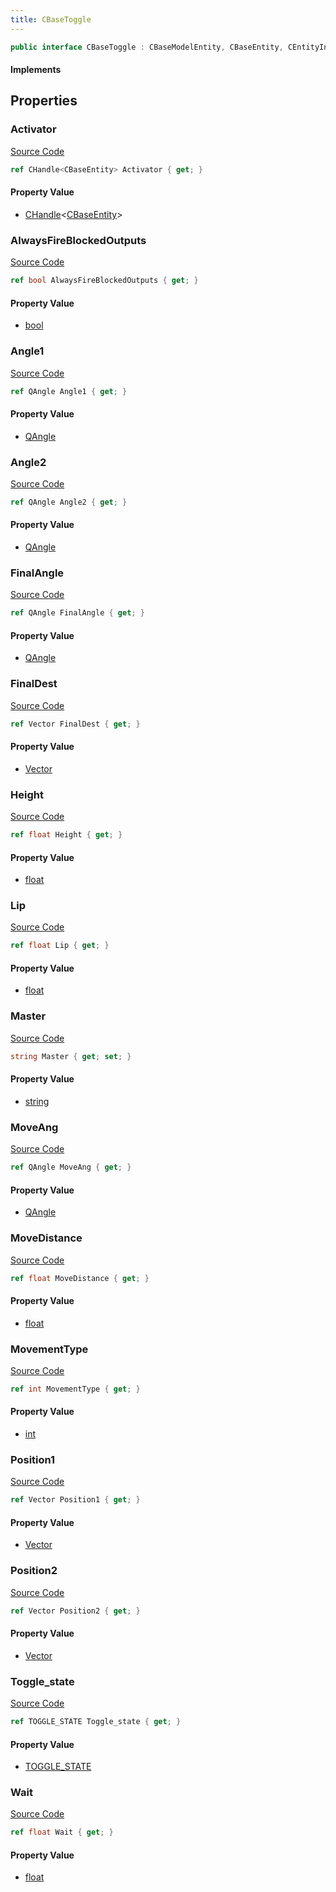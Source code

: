 ```yaml
---
title: CBaseToggle
---
```


```csharp
public interface CBaseToggle : CBaseModelEntity, CBaseEntity, CEntityInstance, ISchemaClass<CEntityInstance>, ISchemaClass<CBaseEntity>, ISchemaClass<CBaseModelEntity>, ISchemaClass<CBaseToggle>, ISchemaField, ISchemaClass, INativeHandle
```

#### Implements

## Properties

### Activator

[Source Code](https://github.com/swiftly-solution/swiftlys2/blob/beta/managed/src/SwiftlyS2.Generated/Schemas/Interfaces/CBaseToggle.cs#L38)

```csharp
ref CHandle<CBaseEntity> Activator { get; }
```

#### Property Value

- [CHandle](/docs/api/shared/natives/chandle-1)<[CBaseEntity](/docs/api/shared/schemadefinitions/cbaseentity)>

### AlwaysFireBlockedOutputs

[Source Code](https://github.com/swiftly-solution/swiftlys2/blob/beta/managed/src/SwiftlyS2.Generated/Schemas/Interfaces/CBaseToggle.cs#L24)

```csharp
ref bool AlwaysFireBlockedOutputs { get; }
```

#### Property Value

- [bool](https://learn.microsoft.com/dotnet/api/system.boolean)

### Angle1

[Source Code](https://github.com/swiftly-solution/swiftlys2/blob/beta/managed/src/SwiftlyS2.Generated/Schemas/Interfaces/CBaseToggle.cs#L32)

```csharp
ref QAngle Angle1 { get; }
```

#### Property Value

- [QAngle](/docs/api/shared/natives/qangle)

### Angle2

[Source Code](https://github.com/swiftly-solution/swiftlys2/blob/beta/managed/src/SwiftlyS2.Generated/Schemas/Interfaces/CBaseToggle.cs#L34)

```csharp
ref QAngle Angle2 { get; }
```

#### Property Value

- [QAngle](/docs/api/shared/natives/qangle)

### FinalAngle

[Source Code](https://github.com/swiftly-solution/swiftlys2/blob/beta/managed/src/SwiftlyS2.Generated/Schemas/Interfaces/CBaseToggle.cs#L42)

```csharp
ref QAngle FinalAngle { get; }
```

#### Property Value

- [QAngle](/docs/api/shared/natives/qangle)

### FinalDest

[Source Code](https://github.com/swiftly-solution/swiftlys2/blob/beta/managed/src/SwiftlyS2.Generated/Schemas/Interfaces/CBaseToggle.cs#L40)

```csharp
ref Vector FinalDest { get; }
```

#### Property Value

- [Vector](/docs/api/shared/natives/vector)

### Height

[Source Code](https://github.com/swiftly-solution/swiftlys2/blob/beta/managed/src/SwiftlyS2.Generated/Schemas/Interfaces/CBaseToggle.cs#L36)

```csharp
ref float Height { get; }
```

#### Property Value

- [float](https://learn.microsoft.com/dotnet/api/system.single)

### Lip

[Source Code](https://github.com/swiftly-solution/swiftlys2/blob/beta/managed/src/SwiftlyS2.Generated/Schemas/Interfaces/CBaseToggle.cs#L22)

```csharp
ref float Lip { get; }
```

#### Property Value

- [float](https://learn.microsoft.com/dotnet/api/system.single)

### Master

[Source Code](https://github.com/swiftly-solution/swiftlys2/blob/beta/managed/src/SwiftlyS2.Generated/Schemas/Interfaces/CBaseToggle.cs#L46)

```csharp
string Master { get; set; }
```

#### Property Value

- [string](https://learn.microsoft.com/dotnet/api/system.string)

### MoveAng

[Source Code](https://github.com/swiftly-solution/swiftlys2/blob/beta/managed/src/SwiftlyS2.Generated/Schemas/Interfaces/CBaseToggle.cs#L30)

```csharp
ref QAngle MoveAng { get; }
```

#### Property Value

- [QAngle](/docs/api/shared/natives/qangle)

### MoveDistance

[Source Code](https://github.com/swiftly-solution/swiftlys2/blob/beta/managed/src/SwiftlyS2.Generated/Schemas/Interfaces/CBaseToggle.cs#L18)

```csharp
ref float MoveDistance { get; }
```

#### Property Value

- [float](https://learn.microsoft.com/dotnet/api/system.single)

### MovementType

[Source Code](https://github.com/swiftly-solution/swiftlys2/blob/beta/managed/src/SwiftlyS2.Generated/Schemas/Interfaces/CBaseToggle.cs#L44)

```csharp
ref int MovementType { get; }
```

#### Property Value

- [int](https://learn.microsoft.com/dotnet/api/system.int32)

### Position1

[Source Code](https://github.com/swiftly-solution/swiftlys2/blob/beta/managed/src/SwiftlyS2.Generated/Schemas/Interfaces/CBaseToggle.cs#L26)

```csharp
ref Vector Position1 { get; }
```

#### Property Value

- [Vector](/docs/api/shared/natives/vector)

### Position2

[Source Code](https://github.com/swiftly-solution/swiftlys2/blob/beta/managed/src/SwiftlyS2.Generated/Schemas/Interfaces/CBaseToggle.cs#L28)

```csharp
ref Vector Position2 { get; }
```

#### Property Value

- [Vector](/docs/api/shared/natives/vector)

### Toggle_state

[Source Code](https://github.com/swiftly-solution/swiftlys2/blob/beta/managed/src/SwiftlyS2.Generated/Schemas/Interfaces/CBaseToggle.cs#L16)

```csharp
ref TOGGLE_STATE Toggle_state { get; }
```

#### Property Value

- [TOGGLE_STATE](/docs/api/shared/schemadefinitions/toggle_state)

### Wait

[Source Code](https://github.com/swiftly-solution/swiftlys2/blob/beta/managed/src/SwiftlyS2.Generated/Schemas/Interfaces/CBaseToggle.cs#L20)

```csharp
ref float Wait { get; }
```

#### Property Value

- [float](https://learn.microsoft.com/dotnet/api/system.single)

